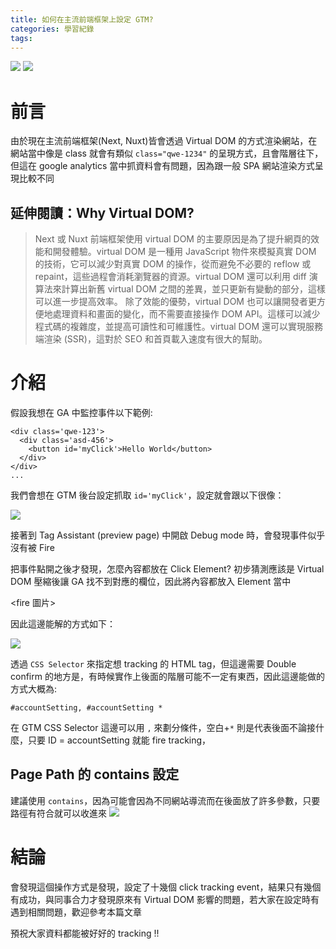 ```yaml
---
title: 如何在主流前端框架上設定 GTM?
categories: 學習紀錄
tags:
---
```



![](https://nijialin.com/images/2024/)
![](https://nijialin.com/images/common.jpeg)


# 前言


由於現在主流前端框架(Next, Nuxt)皆會透過 Virtual DOM 的方式渲染網站，在網站當中像是 class 就會有類似 `class="qwe-1234"` 的呈現方式，且會階層往下，但這在 google analytics 當中抓資料會有問題，因為跟一般 SPA 網站渲染方式呈現比較不同
<!-- more -->

## 延伸閱讀：Why Virtual DOM?

> Next 或 Nuxt 前端框架使用 virtual DOM 的主要原因是為了提升網頁的效能和開發體驗。virtual DOM 是一種用 JavaScript 物件來模擬真實 DOM 的技術，它可以減少對真實 DOM 的操作，從而避免不必要的 reflow 或 repaint，這些過程會消耗瀏覽器的資源。virtual DOM 還可以利用 diff 演算法來計算出新舊 virtual DOM 之間的差異，並只更新有變動的部分，這樣可以進一步提高效率。
> 除了效能的優勢，virtual DOM 也可以讓開發者更方便地處理資料和畫面的變化，而不需要直接操作 DOM API。這樣可以減少程式碼的複雜度，並提高可讀性和可維護性。virtual DOM 還可以實現服務端渲染 (SSR)，這對於 SEO 和首頁載入速度有很大的幫助。

# 介紹

假設我想在 GA 中監控事件以下範例:

```
<div class='qwe-123'>
  <div class='asd-456'>
    <button id='myClick'>Hello World</button>
  </div>
</div>
...
```

我們會想在 GTM 後台設定抓取 `id='myClick'`，設定就會跟以下很像：

![](https://nijialin.com/images/2024/ga/1.png)


接著到 Tag Assistant (preview page) 中開啟 Debug mode 時，會發現事件似乎沒有被 Fire


把事件點開之後才發現，怎麼內容都放在 Click Element? 初步猜測應該是 Virtual DOM 壓縮後讓 GA 找不到對應的欄位，因此將內容都放入 Element 當中

<fire 圖片>


因此這邊能解的方式如下：

![](https://nijialin.com/images/2024/ga/2.png)

透過 `CSS Selector` 來指定想 tracking 的 HTML tag，但這邊需要 Double confirm 的地方是，有時候實作上後面的階層可能不一定有東西，因此這邊能做的方式大概為:

```
#accountSetting, #accountSetting *
```

在 GTM CSS Selector 這邊可以用 `,` 來劃分條件，空白+`*` 則是代表後面不論接什麼，只要 ID = accountSetting 就能 fire tracking，

## Page Path 的 contains 設定

建議使用 `contains`，因為可能會因為不同網站導流而在後面放了許多參數，只要路徑有符合就可以收進來
![](https://nijialin.com/images/2024/ga/3.png)


# 結論
會發現這個操作方式是發現，設定了十幾個 click tracking event，結果只有幾個有成功，與同事合力才發現原來有 Virtual DOM 影響的問題，若大家在設定時有遇到相關問題，歡迎參考本篇文章

預祝大家資料都能被好好的 tracking !!